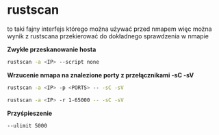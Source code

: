 # rustscan

to taki fajny interfejs którego można używać przed nmapem więc można wynik z rustscana przekierować do dokładnego sprawdzenia w nmapie

**Zwykłe przeskanowanie hosta**

```bash
rustscan -a <IP> --script none
```

**Wrzucenie nmapa na znalezione porty z przełącznikami -sC -sV**

```bash
rustscan -a <IP> -p <PORTS> -- -sC -sV
```

```bash
rustscan -a <IP> -r 1-65000 -- -sC -sV
```

**Przyśpieszenie**

```bash
--ulimit 5000
```
